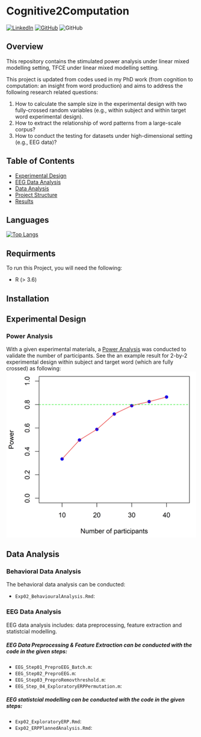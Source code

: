 
# Cognitive2Computation
[![LinkedIn](https://img.shields.io/badge/-LinkedIn-black.svg?style=for-the-badge&logo=linkedin&colorB=555)](https://www.linkedin.com/in/yufang-w-1295881b5/) [![GitHub](https://img.shields.io/badge/GitHub-100000?style=for-the-badge&logo=github&logoColor=white&colorB=555)](https://github.com/Yufanggg) <img alt="GitHub" src="https://img.shields.io/github/license/bopith/UnicornCompanies?style=for-the-badge"> 

## Overview
This repository contains the stimulated power analysis under linear mixed modelling setting, TFCE under linear mixed modelling setting. 

This project is updated from codes used in my PhD work (from cognition to computation: an insight from word production) and aims to address the following research related questions:
1. How to calculate the sample size in the experimental design with two fully-crossed random variables (e.g., within subject and within target word experimental design).
2. How to extract the relationship of word patterns from a large-scale corpus?
3. How to conduct the testing for datasets under high-dimensional setting (e.g., EEG data)?


## Table of Contents

- [Experimental Design](#experimental-design)
- [EEG Data Analysis](#eeg-data-analysis)
- [Data Analysis](#data-analysis)
- [Project Structure](#project-structure)
- [Results](#Results)

## Languages
[![Top Langs](https://github-readme-stats.vercel.app/api/top-langs/?username=Yufanggg)](https://github.com/Yufanggg/Cognition2Computation)

## Requirments
To run this Project, you will need the following:
- R (> 3.6)
<!-- - lmer (install.library("lmer")) 
- lmerTest (install.library(")) --> 

## Installation

## Experimental Design

### Power Analysis
With a given experimental materials, a [Power Analysis](./DOE.Rmd) was conducted to validate the number of participants. See the an example result for 2-by-2 experimental design within subject and target word (which are fully crossed) as following: 
![alt text](./Images/PowerCurve.jpg)

## Data Analysis
### Behavioral Data Analysis
The behavioral data analysis can be conducted:
- `Exp02_BehaviouralAnalysis.Rmd`:

### EEG Data Analysis
EEG data analysis includes: data preprocessing, feature extraction and statistcial modelling.

##### EEG Data Preprocessing \& Feature Extraction can be conducted with the code in the given steps: 
- `EEG_Step01_PreproEEG_Batch.m`:
- `EEG_Step02_PreproEEG.m`:
- `EEG_Step03_PreproRemovthreshold.m`:
- `EEG_Step_04_ExploratoryERPPermutation.m`:

##### EEG statistcial modelling can be conducted with the code in the given steps: 
- `Exp02_ExploratoryERP.Rmd`:
- `Exp02_ERPPlannedAnalysis.Rmd`:
